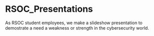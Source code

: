 # RSOC_Presentations
As RSOC student employees, we make a slideshow presentation to demostrate a need a weakness or strength in the cybersecurity world.
